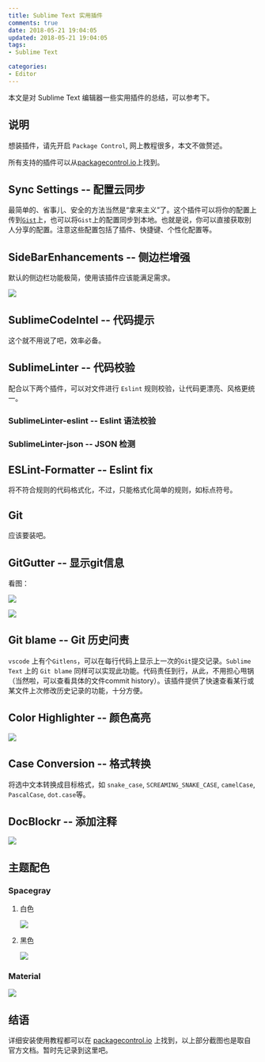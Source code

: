 ```yaml
---
title: Sublime Text 实用插件
comments: true
date: 2018-05-21 19:04:05
updated: 2018-05-21 19:04:05
tags:
- Sublime Text

categories:
- Editor
---
```


本文是对 Sublime Text 编辑器一些实用插件的总结，可以参考下。

<!-- more -->

## 说明
想装插件，请先开启 `Package Control`, 网上教程很多，本文不做赘述。


所有支持的插件可以从[packagecontrol.io](https://packagecontrol.io/)上找到。

## Sync Settings -- 配置云同步
最简单的、省事儿、安全的方法当然是“拿来主义”了。这个插件可以将你的配置上传到[`Gist`](https://gist.github.com/)上，也可以将`Gist`上的配置同步到本地。也就是说，你可以直接获取别人分享的配置。注意这些配置包括了插件、快捷键、个性化配置等。

## SideBarEnhancements -- 侧边栏增强
默认的侧边栏功能极简，使用该插件应该能满足需求。

![](/blog/images/sublime/sidebar.png)

## SublimeCodeIntel -- 代码提示
这个就不用说了吧，效率必备。

## SublimeLinter -- 代码校验
配合以下两个插件，可以对文件进行 `Eslint` 规则校验，让代码更漂亮、风格更统一。

### SublimeLinter-eslint -- Eslint 语法校验
### SublimeLinter-json -- JSON 检测

## ESLint-Formatter -- Eslint fix
将不符合规则的代码格式化，不过，只能格式化简单的规则，如标点符号。

## Git
应该要装吧。

## Git​Gutter -- 显示git信息
看图：

![](/blog/images/sublime/gitgutter1.gif)

![](/blog/images/sublime/gitgutter2.gif)


## Git blame -- Git 历史问责
`vscode` 上有个`Gitlens`，可以在每行代码上显示上一次的`Git`提交记录。`Sublime Text` 上的 `Git blame` 同样可以实现此功能。代码责任到行，从此，不用担心甩锅（当然啦，可以查看具体的文件commit history）。该插件提供了快速查看某行或某文件上次修改历史记录的功能，十分方便。

## Color Highlighter -- 颜色高亮

![](/blog/images/sublime/colorhighlighte.png)

## Case Conversion -- 格式转换
将选中文本转换成目标格式，如 `snake_case`, `SCREAMING_SNAKE_CASE`, `camelCase`, `PascalCase`, `dot.case`等。

## DocBlockr -- 添加注释

![](/blog/images/sublime/docblockr.gif)

## 主题配色
### Spacegray
1. 白色

	![](/blog/images/sublime/spacegray1.png)

2. 黑色

	![](/blog/images/sublime/spacegray2.png)

### Material

![](/blog/images/sublime/material.gif)

## 结语
详细安装使用教程都可以在 [packagecontrol.io](https://packagecontrol.io/) 上找到，以上部分截图也是取自官方文档。暂时先记录到这里吧。
